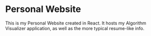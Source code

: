 # Personal Website

This is my Personal Website created in React.
It hosts my Algorithm Visualizer application, as well as the more typical resume-like info.
